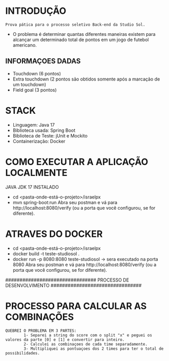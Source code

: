 # INTRODUÇÃO
    Prova pática para o processo seletivo Back-end da Studio Sol.
- O problema é determinar quantas diferentes maneiras existem para alcançar um determinado total de pontos 
   em um jogo de futebol americano.

## INFORMAÇOES DADAS
- Touchdown (6 pontos)
- Extra touchdown (2 pontos são obtidos somente após a marcação de um touchdown)
- Field goal (3 pontos)

# STACK
- Linguagem: Java 17
- Biblioteca usada: Spring Boot
- Biblioteca de Teste: jUnit e Mockito
- Containerização: Docker

# COMO EXECUTAR A APLICAÇÃO LOCALMENTE
JAVA JDK 17 INSTALADO
   - cd <pasta-onde-está-o-projeto>/israelpx
   - mvn spring-boot:run
     Abra seu postman e vá para http://localhost:8080/verify (ou a porta que você configurou, se for diferente).

# ATRAVES DO DOCKER
   - cd <pasta-onde-está-o-projeto>/israelpx
   - docker build -t teste-studiosol .
   - docker run -p 8080:8080 teste-studiosol -> sera executado na porta 8080
     Abra seu postman e vá para http://localhost:8080/verify (ou a porta que você configurou, se for diferente).

################################ PROCESSO DE DESENVOLVIMENTO ################################

# PROCESSO PARA CALCULAR AS COMBINAÇÕES
    QUEBREI O PROBLEMA EM 3 PARTES:
            1- Separei a string do score com o split "x" e peguei os valores da parte [0] e [1] e convertir para inteiro.
            2- Calculei as combinaçoes de cada time separadamente.
            3- Multipliquei as pontuaçoes dos 2 times para ter o total de possibilidades.






